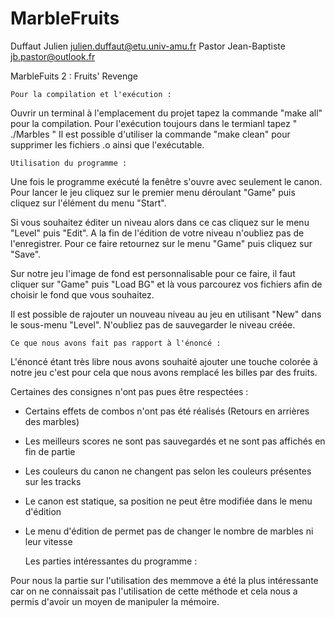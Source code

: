 # MarbleFruits


Duffaut Julien       julien.duffaut@etu.univ-amu.fr
Pastor Jean-Baptiste jb.pastor@outlook.fr


MarbleFuits 2 : Fruits' Revenge


	Pour la compilation et l'exécution : 

Ouvrir un terminal à l'emplacement du projet tapez la commande "make all" pour la compilation.
Pour l'exécution toujours dans le termianl tapez " ./Marbles "
Il est possible d'utiliser la commande "make clean" pour supprimer les fichiers .o ainsi que l'exécutable.


	Utilisation du programme : 

Une fois le programme exécuté la fenêtre s'ouvre avec seulement le canon. 
Pour lancer le jeu cliquez sur le premier menu déroulant "Game" puis cliquez sur l'élément du menu "Start".

Si vous souhaitez éditer un niveau alors dans ce cas cliquez sur le menu "Level" puis "Edit". A la fin de l'édition de votre niveau n'oubliez pas de l'enregistrer.
Pour ce faire retournez sur le menu "Game" puis cliquez sur "Save".

Sur notre jeu l'image de fond est personnalisable pour ce faire, il faut cliquer sur "Game" puis "Load BG" et là vous parcourez vos fichiers afin de choisir le fond que vous souhaitez.

Il est possible de rajouter un nouveau niveau au jeu en utilisant "New" dans le sous-menu "Level". N'oubliez pas de sauvegarder le niveau créée.


	Ce que nous avons fait pas rapport à l'énoncé : 

L'énoncé étant très libre nous avons souhaité ajouter une touche colorée à notre jeu c'est pour cela que nous avons remplacé les billes par des fruits.

Certaines des consignes n'ont pas pues être respectées :
- Certains effets de combos n'ont pas été réalisés (Retours en arrières des marbles)
- Les meilleurs scores ne sont pas sauvegardés et ne sont pas affichés en fin de partie
- Les couleurs du canon ne changent pas selon les couleurs présentes sur les tracks
- Le canon est statique, sa position ne peut être modifiée dans le menu d'édition
- Le menu d'édition de permet pas de changer le nombre de marbles ni leur vitesse


  Les parties intéressantes du programme :

Pour nous la partie sur l'utilisation des memmove a été la plus intéressante car on ne connaissait pas l'utilisation de cette méthode et cela nous a permis d'avoir un moyen de manipuler la mémoire.
